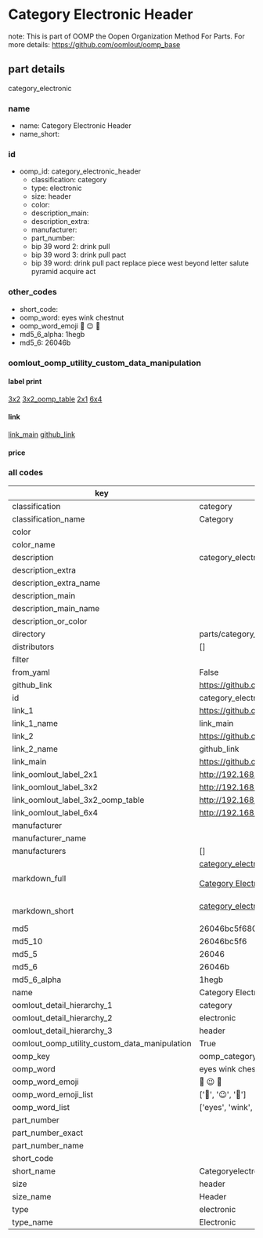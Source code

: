 # Category Electronic Header  

note: This is part of OOMP the Oopen Organization Method For Parts. For more details: https://github.com/oomlout/oomp_base

##  part details



category_electronic

### name
* name: Category Electronic Header
* name_short: 
### id
* oomp_id: category_electronic_header
  * classification: category
  * type: electronic
  * size: header
  * color: 
  * description_main: 
  * description_extra: 
  * manufacturer: 
  * part_number: 
  * bip 39 word 2: drink pull
  * bip 39 word 3: drink pull pact
  * bip 39 word: drink pull pact replace piece west beyond letter salute pyramid acquire act

### other_codes
* short_code: 
* oomp_word: eyes wink chestnut
* oomp_word_emoji :eyes: :wink: :chestnut:
* md5_6_alpha: 1hegb
* md5_6: 26046b






### oomlout_oomp_utility_custom_data_manipulation
#### label print
[3x2](http://192.168.1.245:1112/?label=oomp%201hegb)
[3x2_oomp_table](http://192.168.1.107:1112/?label=oomp%201hegb)
[2x1](http://192.168.1.242:1112/?label=oomp%201hegb)
[6x4](http://192.168.1.55:1112/?label=oomp%201hegb)    

#### link

[link_main](https://github.com/oomlout/oomlout_oomp_current_version_messy/tree/main/parts/category_electronic_header) [github_link](https://github.com/oomlout/oomlout_oomp_part_src/tree/main/parts/category_electronic_header)                             

#### price







### all codes 
| key | value |  
| --- | --- |  
| classification | category |  
| classification_name | Category |  
| color |  |  
| color_name |  |  
| description | category_electronic |  
| description_extra |  |  
| description_extra_name |  |  
| description_main |  |  
| description_main_name |  |  
| description_or_color |   |  
| directory | parts/category_electronic_header |  
| distributors | [] |  
| filter |  |  
| from_yaml | False |  
| github_link | https://github.com/oomlout/oomlout_oomp_part_src/tree/main/parts/category_electronic_header |  
| id | category_electronic_header |  
| link_1 | https://github.com/oomlout/oomlout_oomp_current_version_messy/tree/main/parts/category_electronic_header |  
| link_1_name | link_main |  
| link_2 | https://github.com/oomlout/oomlout_oomp_part_src/tree/main/parts/category_electronic_header |  
| link_2_name | github_link |  
| link_main | https://github.com/oomlout/oomlout_oomp_current_version_messy/tree/main/parts/category_electronic_header |  
| link_oomlout_label_2x1 | http://192.168.1.242:1112/?label=oomp%201hegb |  
| link_oomlout_label_3x2 | http://192.168.1.245:1112/?label=oomp%201hegb |  
| link_oomlout_label_3x2_oomp_table | http://192.168.1.107:1112/?label=oomp%201hegb |  
| link_oomlout_label_6x4 | http://192.168.1.55:1112/?label=oomp%201hegb |  
| manufacturer |  |  
| manufacturer_name |  |  
| manufacturers | [] |  
| markdown_full | [category_electronic_header](https://github.com/oomlout/oomlout_oomp_current_version_messy/tree/main/parts/category_electronic_header)<br>[](https://github.com/oomlout/oomlout_oomp_current_version_messy/tree/main/parts/category_electronic_header)<br>[Category Electronic Header](https://github.com/oomlout/oomlout_oomp_current_version_messy/tree/main/parts/category_electronic_header)<br><br> |  
| markdown_short | [category_electronic_header](https://github.com/oomlout/oomlout_oomp_current_version_messy/tree/main/parts/category_electronic_header)<br><br> |  
| md5 | 26046bc5f68082bbe5d23b6d3d6b5218 |  
| md5_10 | 26046bc5f6 |  
| md5_5 | 26046 |  
| md5_6 | 26046b |  
| md5_6_alpha | 1hegb |  
| name | Category Electronic Header |  
| oomlout_detail_hierarchy_1 | category |  
| oomlout_detail_hierarchy_2 | electronic |  
| oomlout_detail_hierarchy_3 | header |  
| oomlout_oomp_utility_custom_data_manipulation | True |  
| oomp_key | oomp_category_electronic_header |  
| oomp_word | eyes wink chestnut |  
| oomp_word_emoji | :eyes: :wink: :chestnut: |  
| oomp_word_emoji_list | [':eyes:', ':wink:', ':chestnut:'] |  
| oomp_word_list | ['eyes', 'wink', 'chestnut'] |  
| part_number |  |  
| part_number_exact |  |  
| part_number_name |  |  
| short_code |  |  
| short_name | Categoryelectronic |  
| size | header |  
| size_name | Header |  
| type | electronic |  
| type_name | Electronic |  
